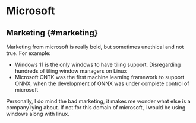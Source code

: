 # Microsoft


## Marketing {#marketing}

Marketing from microsoft is really bold, but sometimes unethical and
not true. For example:

-   Windows 11 is the only windows to have tiling support. Disregarding
    hundreds of tiling window managers on Linux
-   Microsoft CNTK was the first machine learning framework to support
    ONNX, when the development of ONNX was under complete control of microsoft

Personally, I do mind the bad marketing, it makes me wonder what else
is a company lying about. If not for this domain of microsoft, I would
be using windows along with linux.
